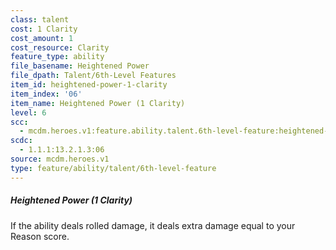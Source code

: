 ```yaml
---
class: talent
cost: 1 Clarity
cost_amount: 1
cost_resource: Clarity
feature_type: ability
file_basename: Heightened Power
file_dpath: Talent/6th-Level Features
item_id: heightened-power-1-clarity
item_index: '06'
item_name: Heightened Power (1 Clarity)
level: 6
scc:
  - mcdm.heroes.v1:feature.ability.talent.6th-level-feature:heightened-power-1-clarity
scdc:
  - 1.1.1:13.2.1.3:06
source: mcdm.heroes.v1
type: feature/ability/talent/6th-level-feature
---
```


##### Heightened Power (1 Clarity)

If the ability deals rolled damage, it deals extra damage equal to your Reason score.
